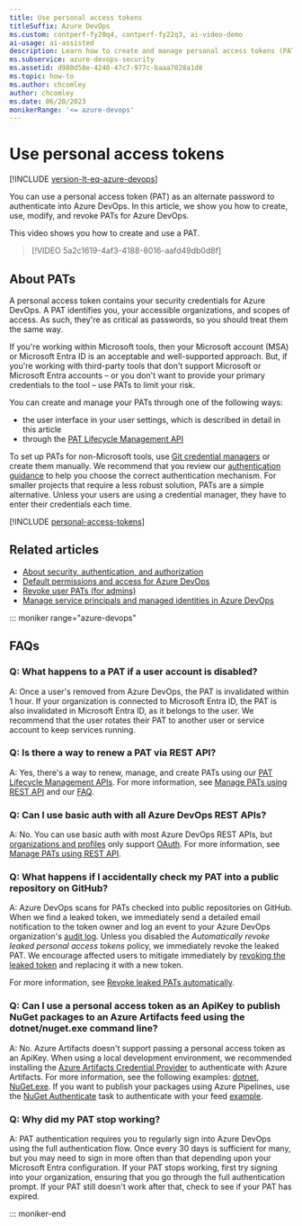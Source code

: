 ```yaml
---
title: Use personal access tokens
titleSuffix: Azure DevOps
ms.custom: contperf-fy20q4, contperf-fy22q3, ai-video-demo
ai-usage: ai-assisted
description: Learn how to create and manage personal access tokens (PATs) as alternate passwords to authenticate to Azure DevOps.
ms.subservice: azure-devops-security
ms.assetid: d980d58e-4240-47c7-977c-baaa7028a1d8
ms.topic: how-to
ms.author: chcomley
author: chcomley
ms.date: 06/20/2023
monikerRange: '<= azure-devops'
---
```


# Use personal access tokens

[!INCLUDE [version-lt-eq-azure-devops](../../includes/version-lt-eq-azure-devops.md)]

You can use a personal access token (PAT) as an alternate password to authenticate into Azure DevOps. In this article, we show you how to create, use, modify, and revoke PATs for Azure DevOps.

This video shows you how to create and use a PAT.
> [!VIDEO 5a2c1619-4af3-4188-8016-aafd49db0d8f]

## About PATs

A personal access token contains your security credentials for Azure DevOps. A PAT identifies you, your accessible organizations, and scopes of access. As such, they're as critical as passwords, so you should treat them the same way.

If you're working within Microsoft tools, then your Microsoft account (MSA) or Microsoft Entra ID is an acceptable and well-supported approach. But, if you're working with third-party tools that don't support Microsoft or Microsoft Entra accounts – or you don't want to provide your primary credentials to the tool – use PATs to limit your risk.

You can create and manage your PATs through one of the following ways:

* the user interface in your user settings, which is described in detail in this article
* through the [PAT Lifecycle Management API](manage-personal-access-tokens-via-api.md)

To set up PATs for non-Microsoft tools, use [Git credential managers](../../repos/git/set-up-credential-managers.md) or create them manually. We recommend that you review our [authentication guidance](../../integrate/get-started/authentication/authentication-guidance.md) to help you choose the correct authentication mechanism. For smaller projects that require a less robust solution, PATs are a simple alternative. Unless your users are using a credential manager, they have to enter their credentials each time.

[!INCLUDE [personal-access-tokens](../../repos/git/includes/personal-access-tokens.md)]

## Related articles

* [About security, authentication, and authorization](../security/about-security-identity.md)
* [Default permissions and access for Azure DevOps](../security/permissions-access.md)
* [Revoke user PATs (for admins)](admin-revoke-user-pats.md)
* [Manage service principals and managed identities in Azure DevOps](../../integrate/get-started/authentication/service-principal-managed-identity.md)

::: moniker range="azure-devops"

## FAQs

### Q: What happens to a PAT if a user account is disabled?

A: Once a user's removed from Azure DevOps, the PAT is invalidated within 1 hour. If your organization is connected to Microsoft Entra ID, the PAT is also invalidated in Microsoft Entra ID, as it belongs to the user. We recommend that the user rotates their PAT to another user or service account to keep services running.

### Q: Is there a way to renew a PAT via REST API?

A: Yes, there's a way to renew, manage, and create PATs using our [PAT Lifecycle Management APIs](manage-personal-access-tokens-via-api.md). For more information, see [Manage PATs using REST API](manage-personal-access-tokens-via-api.md) and our [FAQ](manage-personal-access-tokens-via-api.md#q-how-can-i-regeneraterotate-pats-through-the-api-i-saw-that-option-in-the-ui-but-i-dont-see-a-similar-method-in-the-api).

### Q: Can I use basic auth with all Azure DevOps REST APIs?

A: No. You can use basic auth with most Azure DevOps REST APIs, but [organizations and profiles](/rest/api/azure/devops/) only support [OAuth](../../integrate/get-started/authentication/oauth.md). For more information, see [Manage PATs using REST API](manage-personal-access-tokens-via-api.md).

### Q: What happens if I accidentally check my PAT into a public repository on GitHub?

A: Azure DevOps scans for PATs checked into public repositories on GitHub. When we find a leaked token, we immediately send a detailed email notification to the token owner and log an event to your Azure DevOps organization's [audit log](../audit/azure-devops-auditing.md#review-audit-log). Unless you disabled the *Automatically revoke leaked personal access tokens* policy, we immediately revoke the leaked PAT. We encourage affected users to mitigate immediately by [revoking the leaked token](use-personal-access-tokens-to-authenticate.md#revoke-a-pat) and replacing it with a new token. 

For more information, see [Revoke leaked PATs automatically](manage-pats-with-policies-for-administrators.md#revoke-leaked-pats-automatically).

### Q: Can I use a personal access token as an ApiKey to publish NuGet packages to an Azure Artifacts feed using the dotnet/nuget.exe command line?

A: No. Azure Artifacts doesn't support passing a personal access token as an ApiKey. When using a local development environment, we recommended installing the [Azure Artifacts Credential Provider](https://github.com/microsoft/artifacts-credprovider) to authenticate with Azure Artifacts. For more information, see the following examples: [dotnet](../../artifacts/nuget/dotnet-exe.md), [NuGet.exe](../../artifacts/nuget/publish.md).
If you want to publish your packages using Azure Pipelines, use the [NuGet Authenticate](/azure/devops/pipelines/tasks/reference/nuget-authenticate-v1) task to authenticate with your feed [example](../../pipelines/artifacts/nuget.md#publish-a-package).

### Q: Why did my PAT stop working?

A: PAT authentication requires you to regularly sign into Azure DevOps using the full authentication flow. Once every 30 days is sufficient for many, but you may need to sign in more often than that depending upon your Microsoft Entra configuration. If your PAT stops working, first try signing into your organization, ensuring that you go through the full authentication prompt. If your PAT still doesn't work after that, check to see if your PAT has expired.

::: moniker-end
